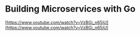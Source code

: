 # Building Microservices with Go

[https://www.youtube.com/watch?v=VzBGi_n65iU](https://www.youtube.com/watch?v=VzBGi_n65iU)
